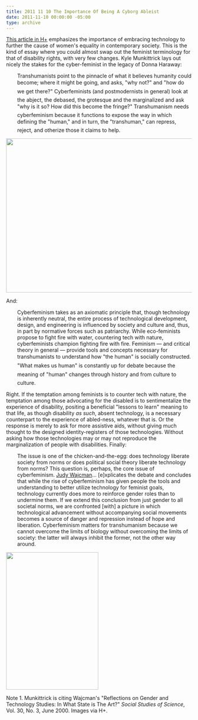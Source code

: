 ```yaml
---
title: 2011 11 10 The Importance Of Being A Cyborg Ableist
date: 2011-11-10 00:00:00 -05:00
type: archive
---
```


<p><a href="http://hplusmagazine.com/2009/07/21/importance-being-cyborg-feminist/">This article in H+</a> emphasizes the importance of embracing technology to further the cause of women's equality in contemporary society. This is the kind of essay where you could almost swap out the feminist terminology for that of disability rights, with very few changes. Kyle Munkittrick lays out nicely the stakes for the cyber-feminist in the legacy of Donna Haraway:</p>
<p style="padding-left:30px;">Transhumanists point to the pinnacle of what it believes humanity could become; where it might be going, and asks, "why not?" and "how do we get there?" Cyberfeminists (and postmodernists in general) look at the abject, the debased, the grotesque and the marginalized and ask "why is it so? How did this become the fringe?" Transhumanism needs cyberfeminism because it functions to expose the way in which defining the "human," and in turn, the "transhuman," can repress, reject, and otherize those it claims to help.</p>
<p><a href="http://ablersite.files.wordpress.com/2011/11/cyborg-fem1.jpg"><img class="alignnone size-full wp-image-3896" title="cyborg-fem" src="{{ site.baseurl }}/uploads/cyborg-fem1.jpg" alt="" width="585" height="417" /></a></p>
<p>And:</p>
<p style="padding-left:30px;">Cyberfeminism takes as an axiomatic principle that, though technology is inherently neutral, the entire process of technological development, design, and engineering is influenced by society and culture and, thus, in part by normative forces such as patriarchy. While eco-feminists propose to fight fire with water, countering tech with nature, cyberfeminists champion fighting fire with fire. Feminism — and critical theory in general — provide tools and concepts necessary for transhumanists to understand how "the human" is socially constructed. "What makes us human" is constantly up for debate because the meaning of "human" changes through history and from culture to culture.</p>
<p>Right. If the temptation among feminists is to counter tech with nature, the temptation among those advocating for the disabled is to sentimentalize the experience of disability, positing a beneficial "lessons to learn" meaning to that life, as though disability <em>as such</em>, absent technology, is a necessary counterpart to the experience of abled-ness, whatever that is. Or the response is merely to ask for more assistive aids, without giving much thought to the designed identity-registers of those technologies. Without asking how those technologies may or may not reproduce the marginalization of people with disabilities. Finally:</p>
<p style="padding-left:30px;">The issue is one of the chicken-and-the-egg: does technology liberate society from norms or does political social theory liberate technology from norms? This question is, perhaps, the core issue of cyberfeminism. <a href="http://www2.lse.ac.uk/researchAndExpertise/Experts/profile.aspx?KeyValue=j.wajcman@lse.ac.uk">Judy Wajcman</a>... [e]xplicates the debate and concludes that while the rise of cyberfeminism has given people the tools and understanding to better utilize technology for feminist goals, technology currently does more to reinforce gender roles than to undermine them. If we extend this conclusion from just gender to all societal norms, we are confronted [with] a picture in which technological advancement without accompanying social movements becomes a source of danger and repression instead of hope and liberation. Cyberfeminism matters for transhumanism because we cannot overcome the limits of biology without overcoming the limits of society: the latter will always inhibit the former, not the other way around.</p>
<p><a href="http://ablersite.files.wordpress.com/2011/11/cyborg-fem2.jpg"><img class="size-full wp-image-3897 aligncenter" title="cyborg-fem2" src="{{ site.baseurl }}/uploads/cyborg-fem2.jpg" alt="" width="250" height="372" /></a></p>
<p>Note 1. Munkittrick is citing Wajcman's "Reflections on Gender and Technology Studies: In What State is The Art?" <em>Social Studies of Science</em>, Vol. 30, No. 3, June 2000. Images via H+.</p>

